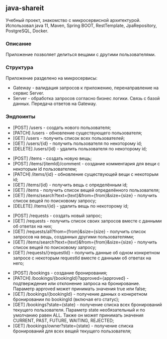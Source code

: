 <h2>java-shareit</h2>
<p>Учебный проект, знакомство с микросервисной архитектурой. <br/>Использовал java 11, Maven, Spring BOOT, RestTemplate, JpaRepository, PostgreSQL, Docker.<p>
<h3>Описание</h3>
<p>Приложение позволяет делиться вещами с другими пользователями.</p>
<h3>Структура</h3>
<p>Приложение разделено на микросервисы:</p>  
<p><ul><li>Gateway - валидация запросов к приложению, перенаправление на сервис Server.</li>
<li>Server - обработка запросов согласно бизнес логики. Связь с базой данных. Передача ответов на Gateway.</li></ul></p>
<h3>Эндпоинты</h3>
<p><ul>
<li>[POST] /users - создать нового пользователя;</li>
<li>[PATCH] /users - обновление существующего пользователя;</li>
<li>[GET] /users - получить список всех пользователей;</li>
<li>[GET] /users/{id} - получить пользователя по некоторому id;</li>
<li>[DELETE] /users/{id} - удалить пользователя по некоторому id;</li>
</ul></p>
<p><ul>
<li>[POST] /items - создать новую вещь;</li>
<li>[POST] /items/{itemId}/comment - создание комментария для вещи с некоторым id пользователем;</li>
<li>[PATCH] /items/{id} - обновление существующей вещи с некоторым id;</li>
<li>[GET] /items/{id} - получить вещь с определённым id;</li>
<li>[GET] /items - получить список вещей определённого пользователя;</li>
<li>[GET] /items/search?text={text}&from={from}&size={size} - получить список вещей по поисковому запросу;</li>
<li>[DELETE] /items/{id} - удалить вещь по некоторому id;</li>
</ul></p>
<p><ul>
<li>[POST] /requests - создать новый запрос;</li>
<li>[GET] /requests - получить список своих запросов вместе с данными об ответах на них;</li>
<li>[GET] /requests/all?from={from}&size={size} - получить список запросов на вещь, созданных другими пользователями;</li>
<li>[GET] /items/search?text={text}&from={from}&size={size} - получить список вещей по поисковому запросу;</li>
<li>[GET] /requests/{requestId} - получить данные об одном конкретном запросе с некоторым requestId вместе с данными об ответах на него;</li>
</ul></p>
<p><ul>
<li>[POST] /bookings - создание бронирования;</li>
<li>[PATCH] /bookings/{bookingId}?approved={approved} - подтверждение или отклонение запроса на бронирование. Параметр approved может принимать значения true или false;</li>
<li>[GET] /bookings/{bookingId} - получение данных о конкретном бронировании по bookingId (включая его статус);</li>
<li>[GET] /bookings?state={state} - получение списка всех бронирований текущего пользователя. Параметр state необязательный и по умолчанию равен ALL. Также он может принимать значения CURRENT, PAST, FUTURE, WAITING, REJECTED;</li>
<li>[GET] /bookings/owner?state={state} - получение списка бронирований для всех вещей текущего пользователя;</li>
</ul></p>
